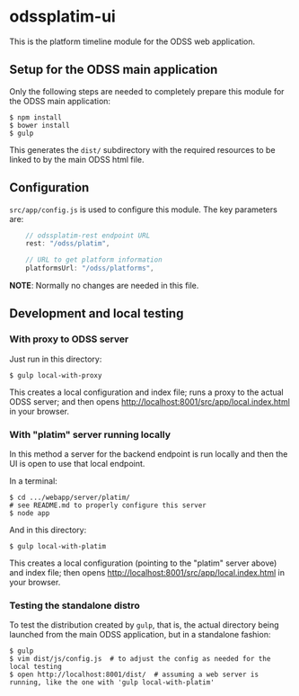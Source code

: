 # odssplatim-ui

This is the platform timeline module for the ODSS web application.

## Setup for the ODSS main application

Only the following steps are needed to completely prepare this module
for the ODSS main application:

```shell
$ npm install
$ bower install
$ gulp
```

This generates the `dist/` subdirectory with the required resources
to be linked to by the main ODSS html file.

## Configuration

`src/app/config.js` is used to configure this module. The key parameters are:
```js
    // odssplatim-rest endpoint URL
    rest: "/odss/platim",

    // URL to get platform information
    platformsUrl: "/odss/platforms",
```

**NOTE**: Normally no changes are needed in this file.


## Development and local testing

### With proxy to ODSS server

Just run in this directory:

```shell
$ gulp local-with-proxy
```

This creates a local configuration and index file;
runs a proxy to the actual ODSS server;
and then opens
[http://localhost:8001/src/app/local.index.html](http://localhost:8001/src/app/local.index.html)
in your browser.


### With "platim" server running locally

In this method a server for the backend endpoint is run locally and then the UI is open to
use that local endpoint.

In a terminal:

```shell
$ cd .../webapp/server/platim/
# see README.md to properly configure this server
$ node app
```

And in this directory:

```shell
$ gulp local-with-platim
```

This creates a local configuration (pointing to the "platim" server above) and index file; then opens
[http://localhost:8001/src/app/local.index.html](http://localhost:8001/src/app/local.index.html)
in your browser.

### Testing the standalone distro

To test the distribution created by `gulp`, that is, the actual directory being launched from the main
ODSS application, but in a standalone fashion:
```shell
$ gulp
$ vim dist/js/config.js  # to adjust the config as needed for the local testing
$ open http://localhost:8001/dist/  # assuming a web server is running, like the one with 'gulp local-with-platim'
```
